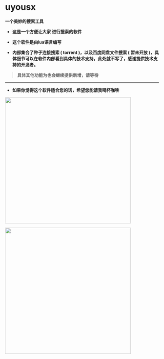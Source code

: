 # uyousx
**一个美妙的搜索工具**

* **这是一个方便让大家 进行搜索的软件**

* **这个软件是由lua语言编写**

* **内部集合了种子连接搜索 ( torrent )，以及百度网盘文件搜索 ( 暂未开放 )，具体细节可以在软件内部看到具体的技术支持，此处就不写了，感谢提供技术支持的开发者。**

>**具体其他功能为也会继续提供新增，请等待**

* **

* **如果你觉得这个软件适合您的话，希望您能请我喝杯咖啡**

<img src="http://bt.uyou.org.cn:518/down/htsW7rGogShk" height="412px">

[<img src="http://bt.uyou.org.cn:518/down/S3Te2WxcSYYR" height="412px">](https://www.paypal.me/tonylu110)
